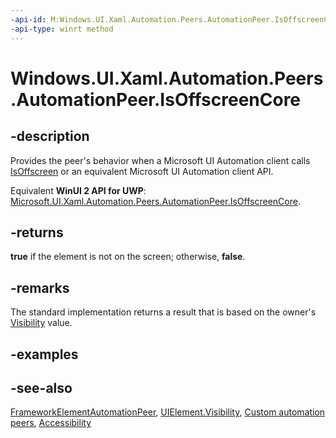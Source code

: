 ```yaml
---
-api-id: M:Windows.UI.Xaml.Automation.Peers.AutomationPeer.IsOffscreenCore
-api-type: winrt method
---
```


<!-- Method syntax
virtual protected bool IsOffscreenCore()
-->

# Windows.UI.Xaml.Automation.Peers.AutomationPeer.IsOffscreenCore

## -description
Provides the peer's behavior when a Microsoft UI Automation client calls [IsOffscreen](automationpeer_isoffscreen_970705929.md) or an equivalent Microsoft UI Automation client API.

Equivalent **WinUI 2 API for UWP**: [Microsoft.UI.Xaml.Automation.Peers.AutomationPeer.IsOffscreenCore](/windows/winui/api/microsoft.ui.xaml.automation.peers.automationpeer.isoffscreencore).

## -returns
**true** if the element is not on the screen; otherwise, **false**.

## -remarks
The standard implementation returns a result that is based on the owner's [Visibility](../windows.ui.xaml/uielement_visibility.md) value.

## -examples

## -see-also
[FrameworkElementAutomationPeer](frameworkelementautomationpeer.md), [UIElement.Visibility](../windows.ui.xaml/uielement_visibility.md), [Custom automation peers](/windows/uwp/accessibility/custom-automation-peers), [Accessibility](/windows/uwp/accessibility/accessibility)
